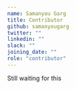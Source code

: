 ```yaml
---
name: Samanyou Garg
title: Contributor
github: samanyougarg
twitter: ""
linkedin: ""
slack: ""
joining_date: ""
role: "contributor"
---
```


Still waiting for this
